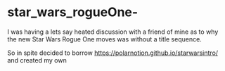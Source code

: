 # star_wars_rogueOne-
I was having a lets say heated discussion with a friend of mine as to why the new Star Wars Rogue One moves was without a title sequence.  

So in spite decided to borrow https://polarnotion.github.io/starwarsintro/ and created my own
